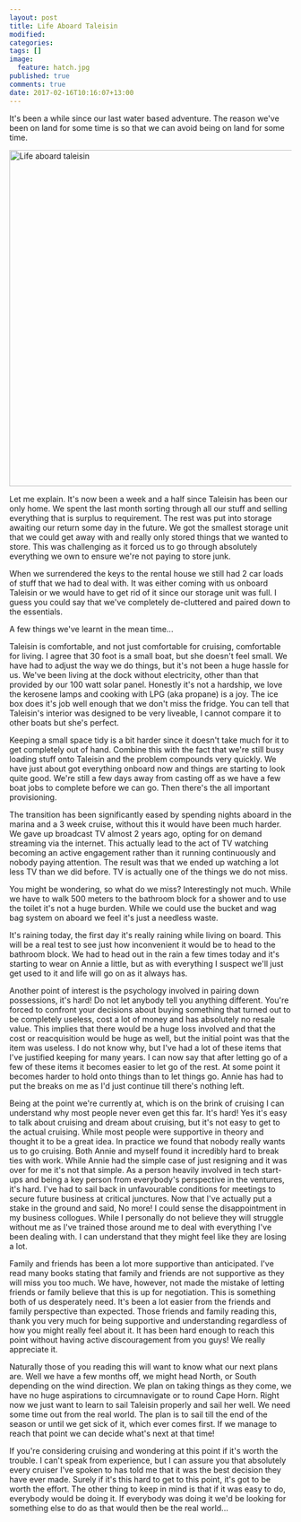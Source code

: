 ```yaml
---
layout: post
title: Life Aboard Taleisin
modified:
categories: 
tags: []
image: 
  feature: hatch.jpg
published: true
comments: true
date: 2017-02-16T10:16:07+13:00
---
```


It's been a while since our last water based adventure. The reason we've been on
land for some time is so that we can avoid being on land for some time.

<a data-flickr-embed="true"  href="https://www.flickr.com/photos/sdki/32547798620/in/dateposted-public/" title="Life aboard taleisin"><img src="https://c1.staticflickr.com/4/3725/32547798620_bb3a55fdc7_c.jpg" width="800" height="600" alt="Life aboard taleisin"></a><script async src="//embedr.flickr.com/assets/client-code.js" charset="utf-8"></script>

Let me explain. It's now been a week and a half since Taleisin has been our only
home.  We  spent the  last  month  sorting through  all  our  stuff and  selling
everything  that is  surplus  to  requirement. The  rest  was  put into  storage
awaiting our  return some day  in the future. We  got the smallest  storage unit
that we  could get away  with and  really only stored  things that we  wanted to
store. This was challenging as it  forced us to go through absolutely everything
we own to ensure we're not paying to store junk.

When we  surrendered the keys to  the rental house we  still had 2 car  loads of
stuff that we had to deal with. It was either coming with us onboard Taleisin or
we would  have to get  rid of it  since our storage unit  was full. I  guess you
could say that we've completely de-cluttered and paired down to the essentials.

A few things we've learnt in the mean time...

Taleisin is comfortable, and not  just comfortable for cruising, comfortable for
living. I  agree that 30 foot  is a small boat,  but she doesn't feel  small. We
have had to adjust the way we do things, but it's not been a huge hassle for us.
We've been living  at the dock without electricity, other  than that provided by
our 100  watt solar panel.  Honestly it's not a  hardship, we love  the kerosene
lamps and  cooking with LPG (aka  propane) is a joy.  The ice box does  it's job
well enough that we don't miss the fridge. You can tell that Taleisin's interior
was designed to be  very liveable, I cannot compare it to  other boats but she's
perfect.

Keeping a small space tidy is a bit  harder since it doesn't take much for it to
get completely  out of hand.  Combine this with the  fact that we're  still busy
loading stuff onto Taleisin and the problem compounds very quickly. We have just
about got  everything onboard now  and things are  starting to look  quite good.
We're still  a few  days away from  casting off as  we have  a few boat  jobs to
complete before we can go. Then there's the all important provisioning.

The transition  has been significantly  eased by  spending nights aboard  in the
marina and a 3 week cruise, without this it would have been much harder. We gave
up broadcast  TV almost  2 years  ago, opting  for on  demand streaming  via the
internet.  This actually  lead to  the  act of  TV watching  becoming an  active
engagement rather than it running  continuously and nobody paying attention. The
result was  that we ended up  watching a lot less  TV than we did  before. TV is
actually one of the things we do not miss.

You might  be wondering, so  what do we miss?  Interestingly not much.  While we
have to walk 500 meters to the bathroom block for a shower and to use the toilet
it's not  a huge burden.  While we could  use the bucket  and wag bag  system on
aboard we feel it's just a needless waste.

It's raining  today, the first  day it's really  raining while living  on board.
This will be a real test to see just how inconvenient it would be to head to the
bathroom block.  We had  to head  out in  the rain  a few  times today  and it's
starting to wear on Annie a little,  but as with everything I suspect we'll just
get used to it and life will go on as it always has.

Another  point  of   interest  is  the  psychology  involved   in  pairing  down
possessions, it's hard!  Do not let anybody tell you  anything different. You're
forced to confront  your decisions about buying something that  turned out to be
completely useless, cost a lot of money and has absolutely no resale value. This
implies  that  there  would be  a  huge  loss  involved  and that  the  cost  or
reacquisition would be huge as well, but the initial point was that the item was
useless.  I do  not know  why,  but I've  had a  lot  of these  items that  I've
justified keeping for many  years. I can now say that after letting  go of a few
of these items it becomes easier to let go of the rest. At some point it becomes
harder to  hold onto  things than to  let things  go. Annie has  had to  put the
breaks on me as I'd just continue till there's nothing left.

Being at the point  we're currently at, which is on the brink  of cruising I can
understand why most people never even get  this far. It's hard! Yes it's easy to
talk about cruising  and dream about cruising,  but it's not easy to  get to the
actual cruising. While  most people were supportive in theory  and thought it to
be  a great  idea.  In practice  we  found that  nobody really  wants  us to  go
cruising. Both  Annie and  myself found  it incredibly hard  to break  ties with
work. While Annie had  the simple case of just resigning and it  was over for me
it's not that simple. As a person heavily involved in tech start-ups and being a
key person from everybody's perspective in  the ventures, it's hard. I've had to
sail back in  unfavourable conditions for meetings to secure  future business at
critical junctures. Now that  I've actually put a stake in  the ground and said,
No more!  I could  sense the  disappointment in my  business collogues.  While I
personally do  not believe they will  struggle without me as  I've trained those
around me to deal with everything I've  been dealing with. I can understand that
they might feel like they are losing a lot.

Family and  friends has been a  lot more supportive than  anticipated. I've read
many books stating that family and friends  are not supportive as they will miss
you too  much. We  have, however,  not made  the mistake  of letting  friends or
family believe  that this is  up for negotiation. This  is something both  of us
desperately need. It's been a lot easier from the friends and family perspective
than expected.  Those friends and family  reading this, thank you  very much for
being supportive and understanding regardless of how you might really feel about
it.  It  has  been  hard  enough  to reach  this  point  without  having  active
discouragement from you guys! We really appreciate it.

Naturally those of you  reading this will want to know what  our next plans are.
Well we have  a few months off, we  might head North, or South  depending on the
wind  direction.  We plan  on  taking  things as  they  come,  we have  no  huge
aspirations to circumnavigate or  to round Cape Horn. Right now  we just want to
learn to sail  Taleisin properly and sail  her well. We need some  time out from
the real world. The plan  is to sail till the end of the  season or until we get
sick of  it, which ever  comes first. If  we manage to  reach that point  we can
decide what's next at that time!

If you're  considering cruising and  wondering at this  point if it's  worth the
trouble. I  can't speak from  experience, but I  can assure you  that absolutely
every cruiser I've spoken to has told me that it was the best decision they have
ever made. Surely if  it's this hard to get to this point,  it's got to be worth
the effort.  The other  thing to  keep in  mind is that  if it  was easy  to do,
everybody would  be doing  it. If  everybody was  doing it  we'd be  looking for
something else to do as that would then be the real world...

